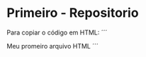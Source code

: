 # Primeiro - Repositorio

Para copiar o código em HTML:
´´´
<html>
<html> Meu promeiro arquivo HTML </h1>
</html>
´´´

